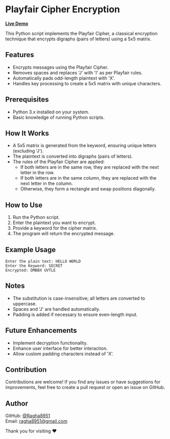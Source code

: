 # Playfair Cipher Encryption

[**Live Demo**](https://colab.research.google.com/drive/19D-APeSvt0z2zJBoyNnlp7rCK5RqLj27?usp=sharing)

This Python script implements the Playfair Cipher, a classical encryption technique that encrypts digraphs (pairs of letters) using a 5x5 matrix.

## Features

- Encrypts messages using the Playfair Cipher.
- Removes spaces and replaces 'J' with 'I' as per Playfair rules.
- Automatically pads odd-length plaintext with 'X'.
- Handles key processing to create a 5x5 matrix with unique characters.

## Prerequisites

- Python 3.x installed on your system.
- Basic knowledge of running Python scripts.

## How It Works

- A 5x5 matrix is generated from the keyword, ensuring unique letters (excluding 'J').
- The plaintext is converted into digraphs (pairs of letters).
- The rules of the Playfair Cipher are applied:
  - If both letters are in the same row, they are replaced with the next letter in the row.
  - If both letters are in the same column, they are replaced with the next letter in the column.
  - Otherwise, they form a rectangle and swap positions diagonally.

## How to Use

1. Run the Python script.
2. Enter the plaintext you want to encrypt.
3. Provide a keyword for the cipher matrix.
4. The program will return the encrypted message.

## Example Usage

```
Enter the plain text: HELLO WORLD
Enter the Keyword: SECRET
Encrypted: DMBBX UVTLE
```

## Notes

- The substitution is case-insensitive; all letters are converted to uppercase.
- Spaces and 'J' are handled automatically.
- Padding is added if necessary to ensure even-length input.

## Future Enhancements

- Implement decryption functionality.
- Enhance user interface for better interaction.
- Allow custom padding characters instead of 'X'.

## Contribution

Contributions are welcome! If you find any issues or have suggestions for improvements, feel free to create a pull request or open an issue on GitHub.

## Author

GitHub: [@Ragha8951](https://github.com/Ragha8951)  
Email: [ragha8951@gmail.com](mailto:ragha8951@gmail.com)

Thank you for visiting ❤️

